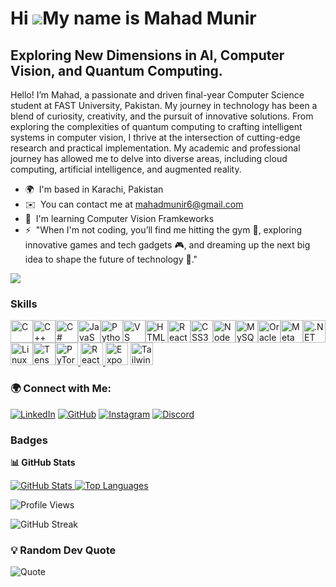 Hi ![](https://user-images.githubusercontent.com/18350557/176309783-0785949b-9127-417c-8b55-ab5a4333674e.gif)My name is Mahad Munir
===================================================================================================================================

Exploring New Dimensions in AI, Computer Vision, and Quantum Computing.
----------------------------------------------------------

Hello! I’m Mahad, a passionate and driven final-year Computer Science student at FAST University, Pakistan. My journey in technology has been a blend of curiosity, creativity, and the pursuit of innovative solutions. From exploring the complexities of quantum computing to crafting intelligent systems in computer vision, I thrive at the intersection of cutting-edge research and practical implementation. My academic and professional journey has allowed me to delve into diverse areas, including cloud computing, artificial intelligence, and augmented reality.

* 🌍  I'm based in Karachi, Pakistan
* ✉️  You can contact me at [mahadmunir6@gmail.com](mailto:mahadmunir6@gmail.com)
* 🧠  I'm learning Computer Vision Framkeworks
* ⚡  "When I'm not coding, you’ll find me hitting the gym 💪, exploring innovative games and tech gadgets 🎮, and dreaming up the next big idea to shape the future of technology 🧠."

<a href="https://www.github.com/MMahad3" target="_blank" rel="noreferrer"><img
src="https://img.shields.io/github/followers/MMahad3?logo=github&style=for-the-badge&color=0891b2&labelColor=1c1917" /></a>

### Skills


<p align="left">
<a href="https://docs.microsoft.com/en-us/cpp/?view=msvc-170" target="_blank" rel="noreferrer"><img src="https://raw.githubusercontent.com/danielcranney/readme-generator/main/public/icons/skills/c-colored.svg" width="36" height="36" alt="C" /></a><a href="https://docs.microsoft.com/en-us/cpp/?view=msvc-170" target="_blank" rel="noreferrer"><img src="https://raw.githubusercontent.com/danielcranney/readme-generator/main/public/icons/skills/cplusplus-colored.svg" width="36" height="36" alt="C++" /></a><a href="https://docs.microsoft.com/en-us/dotnet/csharp/" target="_blank" rel="noreferrer"><img src="https://raw.githubusercontent.com/danielcranney/readme-generator/main/public/icons/skills/csharp-colored.svg" width="36" height="36" alt="C#" /></a><a href="https://developer.mozilla.org/en-US/docs/Web/JavaScript" target="_blank" rel="noreferrer"><img src="https://raw.githubusercontent.com/danielcranney/readme-generator/main/public/icons/skills/javascript-colored.svg" width="36" height="36" alt="JavaScript" /></a><a href="https://www.python.org/" target="_blank" rel="noreferrer"><img src="https://raw.githubusercontent.com/danielcranney/readme-generator/main/public/icons/skills/python-colored.svg" width="36" height="36" alt="Python" /></a><a href="https://code.visualstudio.com/" target="_blank" rel="noreferrer"><img src="https://raw.githubusercontent.com/danielcranney/readme-generator/main/public/icons/skills/visualstudiocode.svg" width="36" height="36" alt="VS Code" /></a><a href="https://developer.mozilla.org/en-US/docs/Glossary/HTML5" target="_blank" rel="noreferrer"><img src="https://raw.githubusercontent.com/danielcranney/readme-generator/main/public/icons/skills/html5-colored.svg" width="36" height="36" alt="HTML5" /></a><a href="https://reactjs.org/" target="_blank" rel="noreferrer"><img src="https://raw.githubusercontent.com/danielcranney/readme-generator/main/public/icons/skills/react-colored.svg" width="36" height="36" alt="React" /></a><a href="https://www.w3.org/TR/CSS/#css" target="_blank" rel="noreferrer"><img src="https://raw.githubusercontent.com/danielcranney/readme-generator/main/public/icons/skills/css3-colored.svg" width="36" height="36" alt="CSS3" /></a><a href="https://nodejs.org/en/" target="_blank" rel="noreferrer"><img src="https://raw.githubusercontent.com/danielcranney/readme-generator/main/public/icons/skills/nodejs-colored.svg" width="36" height="36" alt="NodeJS" /></a><a href="https://www.mysql.com/" target="_blank" rel="noreferrer"><img src="https://raw.githubusercontent.com/danielcranney/readme-generator/main/public/icons/skills/mysql-colored.svg" width="36" height="36" alt="MySQL" /></a><a href="https://www.oracle.com/uk/index.html" target="_blank" rel="noreferrer"><img src="https://raw.githubusercontent.com/danielcranney/readme-generator/main/public/icons/skills/oracle-colored.svg" width="36" height="36" alt="Oracle" /></a><a href="https://metamask.io/" target="_blank" rel="noreferrer"><img src="https://raw.githubusercontent.com/danielcranney/readme-generator/main/public/icons/skills/metamask-colored.svg" width="36" height="36" alt="MetaMask" /></a><a href="https://dotnet.microsoft.com/en-us/" target="_blank" rel="noreferrer"><img src="https://raw.githubusercontent.com/danielcranney/readme-generator/main/public/icons/skills/dot-net-colored.svg" width="36" height="36" alt=".NET" /></a><a href="https://www.linux.org" target="_blank" rel="noreferrer"><img src="https://raw.githubusercontent.com/danielcranney/readme-generator/main/public/icons/skills/linux-colored.svg" width="36" height="36" alt="Linux" /></a><a href="https://www.tensorflow.org/" target="_blank" rel="noreferrer"><img src="https://raw.githubusercontent.com/danielcranney/readme-generator/main/public/icons/skills/tensorflow-colored.svg" width="36" height="36" alt="TensorFlow" /></a><a href="https://pytorch.org/" target="_blank" rel="noreferrer"><img src="https://raw.githubusercontent.com/danielcranney/readme-generator/main/public/icons/skills/pytorch-colored.svg" width="36" height="36" alt="PyTorch" /></a><a href="https://reactnative.dev/" target="_blank" rel="noreferrer">
    <img src="https://upload.wikimedia.org/wikipedia/commons/a/a7/React-icon.svg" width="36" height="36" alt="React Native" />
</a>
<a href="https://expo.dev/" target="_blank" rel="noreferrer"><img src="https://avatars.githubusercontent.com/u/12504344?s=200&v=4" width="36" height="36" alt="Expo" /></a>
<a href="https://tailwindcss.com/" target="_blank" rel="noreferrer"><img src="https://raw.githubusercontent.com/danielcranney/readme-generator/main/public/icons/skills/tailwindcss-colored.svg" width="36" height="36" alt="Tailwind CSS" /></a>

</p>


### 🌍 Connect with Me:
[![LinkedIn](https://img.shields.io/badge/LinkedIn-Mahad%20Munir-0077B5?style=for-the-badge&logo=linkedin)](https://www.linkedin.com/in/mahad-munir)
[![GitHub](https://img.shields.io/badge/GitHub-MMahad3-181717?style=for-the-badge&logo=github)](https://github.com/MMahad3)
[![Instagram](https://img.shields.io/badge/Instagram-m.a.h.a.d.mm-E4405F?style=for-the-badge&logo=instagram)](http://www.instagram.com/m.a.h.a.d.mm)
[![Discord](https://img.shields.io/badge/Discord-mahad.mm-5865F2?style=for-the-badge&logo=discord)](https://discord.com/users/mahad.mm)

### Badges

<b>📊 GitHub Stats</b>

<a href="http://www.github.com/MMahad3">
    <img src="https://github-readme-stats.vercel.app/api?username=MMahad3&show_icons=true&count_private=true&theme=react&hide_border=true" alt="GitHub Stats" />
</a>

<a href="https://github.com/MMahad3">
    <img src="https://github-readme-stats.vercel.app/api/top-langs/?username=MMahad3&layout=compact&langs_count=8&theme=react&hide_border=true" alt="Top Languages" />
</a>

![Profile Views](https://komarev.com/ghpvc/?username=MMahad3&label=Profile%20Views&color=0e75b6&style=flat)


![GitHub Streak](https://github-readme-streak-stats.herokuapp.com/?user=MMahad3&theme=react)

### 💡 Random Dev Quote  
![Quote](https://quotes-github-readme.vercel.app/api?type=horizontal&theme=react)




